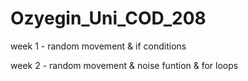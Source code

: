 # Ozyegin_Uni_COD_208
week 1 - random movement & if conditions

week 2 - random movement & noise funtion & for loops
